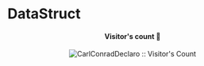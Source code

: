 # DataStruct
<h4 align="center">Visitor's count 👀</h4>
<p align="center"><img src="https://profile-counter.glitch.me/DataStruct/count.svg" alt="CarlConradDeclaro :: Visitor's Count" /></p>
